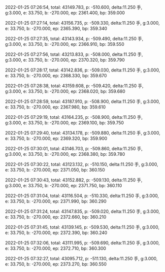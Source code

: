 2022-01-25 07:26:54, total: 43149.783, p: -510.600, delta:11.250 手, g:3.000, e: 33.750, b: -270.000, ep: 2361.400, bp: 359.000

2022-01-25 07:27:14, total: 43156.735, p: -509.330, delta:11.250 手, g:3.000, e: 33.750, b: -270.000, ep: 2365.390, bp: 359.340

2022-01-25 07:27:35, total: 43143.934, p: -509.490, delta:11.250 手, g:3.000, e: 33.750, b: -270.000, ep: 2366.910, bp: 359.550

2022-01-25 07:27:56, total: 43213.833, p: -508.000, delta:11.250 手, g:3.000, e: 33.750, b: -270.000, ep: 2370.320, bp: 359.790

2022-01-25 07:28:17, total: 43142.836, p: -509.030, delta:11.250 手, g:3.000, e: 33.750, b: -270.000, ep: 2368.330, bp: 359.670

2022-01-25 07:28:38, total: 43159.608, p: -509.420, delta:11.250 手, g:3.000, e: 33.750, b: -270.000, ep: 2368.020, bp: 359.680

2022-01-25 07:28:59, total: 43187.910, p: -508.900, delta:11.250 手, g:3.000, e: 33.750, b: -270.000, ep: 2367.980, bp: 359.610

2022-01-25 07:29:19, total: 43164.235, p: -508.900, delta:11.250 手, g:3.000, e: 33.750, b: -270.000, ep: 2369.100, bp: 359.750

2022-01-25 07:29:40, total: 43134.178, p: -509.880, delta:11.250 手, g:3.000, e: 33.750, b: -270.000, ep: 2369.320, bp: 359.900

2022-01-25 07:30:01, total: 43146.703, p: -509.860, delta:11.250 手, g:3.000, e: 33.750, b: -270.000, ep: 2368.380, bp: 359.780

2022-01-25 07:30:22, total: 43123.132, p: -510.150, delta:11.250 手, g:3.000, e: 33.750, b: -270.000, ep: 2371.050, bp: 360.150

2022-01-25 07:30:43, total: 43152.882, p: -509.130, delta:11.250 手, g:3.000, e: 33.750, b: -270.000, ep: 2371.750, bp: 360.110

2022-01-25 07:31:04, total: 43116.504, p: -510.330, delta:11.250 手, g:3.000, e: 33.750, b: -270.000, ep: 2371.990, bp: 360.290

2022-01-25 07:31:24, total: 43147.835, p: -509.020, delta:11.250 手, g:3.000, e: 33.750, b: -270.000, ep: 2372.660, bp: 360.210

2022-01-25 07:31:45, total: 43139.145, p: -509.530, delta:11.250 手, g:3.000, e: 33.750, b: -270.000, ep: 2372.390, bp: 360.240

2022-01-25 07:32:06, total: 43111.995, p: -509.690, delta:11.250 手, g:3.000, e: 33.750, b: -270.000, ep: 2372.710, bp: 360.300

2022-01-25 07:32:27, total: 43095.712, p: -511.130, delta:11.250 手, g:3.000, e: 33.750, b: -270.000, ep: 2373.270, bp: 360.550